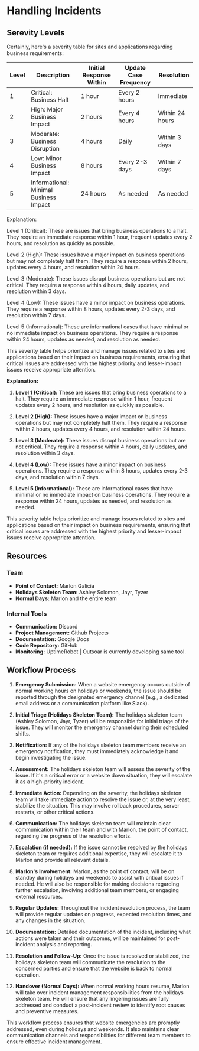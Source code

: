 # Handling Incidents

## Serevity Levels

Certainly, here's a severity table for sites and applications regarding business requirements:

| Level | Description                            | Initial Response Within | Update Case Frequency | Resolution      |
| ----- | -------------------------------------- | ----------------------- | --------------------- | --------------- |
| 1     | Critical: Business Halt                | 1 hour                  | Every 2 hours         | Immediate       |
| 2     | High: Major Business Impact            | 2 hours                 | Every 4 hours         | Within 24 hours |
| 3     | Moderate: Business Disruption          | 4 hours                 | Daily                 | Within 3 days   |
| 4     | Low: Minor Business Impact             | 8 hours                 | Every 2-3 days        | Within 7 days   |
| 5     | Informational: Minimal Business Impact | 24 hours                | As needed             | As needed       |

Explanation:

Level 1 (Critical): These are issues that bring business operations to a halt. They require an immediate response within 1 hour, frequent updates every 2 hours, and resolution as quickly as possible.

Level 2 (High): These issues have a major impact on business operations but may not completely halt them. They require a response within 2 hours, updates every 4 hours, and resolution within 24 hours.

Level 3 (Moderate): These issues disrupt business operations but are not critical. They require a response within 4 hours, daily updates, and resolution within 3 days.

Level 4 (Low): These issues have a minor impact on business operations. They require a response within 8 hours, updates every 2-3 days, and resolution within 7 days.

Level 5 (Informational): These are informational cases that have minimal or no immediate impact on business operations. They require a response within 24 hours, updates as needed, and resolution as needed.

This severity table helps prioritize and manage issues related to sites and applications based on their impact on business requirements, ensuring that critical issues are addressed with the highest priority and lesser-impact issues receive appropriate attention.

**Explanation:**

1. **Level 1 (Critical):** These are issues that bring business operations to a halt. They require an immediate response within 1 hour, frequent updates every 2 hours, and resolution as quickly as possible.

2. **Level 2 (High):** These issues have a major impact on business operations but may not completely halt them. They require a response within 2 hours, updates every 4 hours, and resolution within 24 hours.

3. **Level 3 (Moderate):** These issues disrupt business operations but are not critical. They require a response within 4 hours, daily updates, and resolution within 3 days.

4. **Level 4 (Low):** These issues have a minor impact on business operations. They require a response within 8 hours, updates every 2-3 days, and resolution within 7 days.

5. **Level 5 (Informational):** These are informational cases that have minimal or no immediate impact on business operations. They require a response within 24 hours, updates as needed, and resolution as needed.

This severity table helps prioritize and manage issues related to sites and applications based on their impact on business requirements, ensuring that critical issues are addressed with the highest priority and lesser-impact issues receive appropriate attention.

## Resources

### Team

- **Point of Contact:** Marlon Galicia
- **Holidays Skeleton Team:** Ashley Solomon, Jayr, Tyzer
- **Normal Days:** Marlon and the entire team

### Internal Tools

- **Communication:** Discord
- **Project Management:** Github Projects
- **Documentation:** Google Docs
- **Code Repository:** GitHub
- **Monitoring:** UptimeRobot | Outsoar is currently developing same tool.

## Workflow Process

1. **Emergency Submission:** When a website emergency occurs outside of normal working hours on holidays or weekends, the issue should be reported through the designated emergency channel (e.g., a dedicated email address or a communication platform like Slack).

2. **Initial Triage (Holidays Skeleton Team):** The holidays skeleton team (Ashley Solomon, Jayr, Tyzer) will be responsible for initial triage of the issue. They will monitor the emergency channel during their scheduled shifts.

3. **Notification:** If any of the holidays skeleton team members receive an emergency notification, they must immediately acknowledge it and begin investigating the issue.

4. **Assessment:** The holidays skeleton team will assess the severity of the issue. If it's a critical error or a website down situation, they will escalate it as a high-priority incident.

5. **Immediate Action:** Depending on the severity, the holidays skeleton team will take immediate action to resolve the issue or, at the very least, stabilize the situation. This may involve rollback procedures, server restarts, or other critical actions.

6. **Communication:** The holidays skeleton team will maintain clear communication within their team and with Marlon, the point of contact, regarding the progress of the resolution efforts.

7. **Escalation (if needed):** If the issue cannot be resolved by the holidays skeleton team or requires additional expertise, they will escalate it to Marlon and provide all relevant details.

8. **Marlon's Involvement:** Marlon, as the point of contact, will be on standby during holidays and weekends to assist with critical issues if needed. He will also be responsible for making decisions regarding further escalation, involving additional team members, or engaging external resources.

9. **Regular Updates:** Throughout the incident resolution process, the team will provide regular updates on progress, expected resolution times, and any changes in the situation.

10. **Documentation:** Detailed documentation of the incident, including what actions were taken and their outcomes, will be maintained for post-incident analysis and reporting.

11. **Resolution and Follow-Up:** Once the issue is resolved or stabilized, the holidays skeleton team will communicate the resolution to the concerned parties and ensure that the website is back to normal operation.

12. **Handover (Normal Days):** When normal working hours resume, Marlon will take over incident management responsibilities from the holidays skeleton team. He will ensure that any lingering issues are fully addressed and conduct a post-incident review to identify root causes and preventive measures.

This workflow process ensures that website emergencies are promptly addressed, even during holidays and weekends. It also maintains clear communication channels and responsibilities for different team members to ensure effective incident management.
